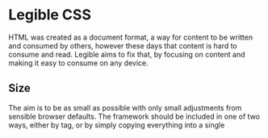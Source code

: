 # Legible CSS
HTML was created as a document format, a way for content to be written and consumed by others, however these days that content is hard to consume and read. Legible aims to fix that, by focusing on content and making it easy to consume on any device.

## Size
The aim is to be as small as possible with only small adjustments from sensible browser defaults. The framework should be included in one of two ways, either by <link> tag, or by simply copying everything into a single <style> tags.

|Type|Size|
|---|---|
|Normal|1.2kb|
|Minified|992b|
|Gzip|509b|
|Brotli|381b|
